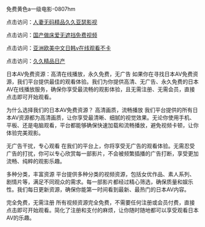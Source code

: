 免费黄色a一级电影-0807hm

点击访问：<a href="https://heiliaozj3tjd.pages.dev">人妻无码精品久久亚瑟影视</a>

点击访问：<a href="https://heiliaoxqkkct.pages.dev">国产做床爱无遮挡免费视频</a>

点击访问：<a href="https://heiliaoxqkkct.pages.dev">亚洲欧美中文日韩v在线观看不卡</a>

点击访问：<a href="https://heiliaowzu4ur.pages.dev">久久精品日产</a>

日本AV免费资源：高清在线播放，永久免费，无广告
如果你在寻找日本AV免费资源，我们平台提供最佳的观看体验。我们为你提供高清、无广告、永久免费的日本AV在线播放服务，确保你享受最流畅的观影体验，且无需注册、无需会员，直接点击即可开始观看。

为什么选择我们的日本AV免费资源？
高清画质，流畅播放
我们平台提供的所有日本AV资源都为高清画质，让你享受最清晰、细腻的视觉效果。无论你使用手机、平板、还是电脑观看，平台都能够确保快速加载和流畅播放，避免视频卡顿，让你体验完美观影。

无广告干扰，专心观看
在我们的平台上，你将享受无广告的观看体验。无需忍受广告的打扰，你可以专心欣赏每一部影片，不会被频繁插播的广告打断，享受更加流畅、纯粹的观影乐趣。

多种分类，丰富资源
平台提供多种分类的视频资源，包括女优作品、素人系列、剧情片等，满足不同观众的需求。每一部影片都经过精心筛选，确保质量和娱乐性。我们每日更新资源，确保你能第一时间看到最新、最热门的日本AV内容。

完全免费，无需注册
所有视频资源完全免费，不需要任何注册或会员付费，直接点击即可开始观看。简化了注册和支付的麻烦，让你随时随地都可以享受观看日本AV的乐趣。

<span style="display:none;">[Canonical link](）</span>
